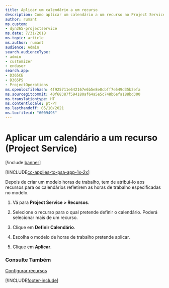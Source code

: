 ```yaml
---
title: Aplicar um calendário a um recurso
description: Como aplicar um calendário a um recurso no Project Service
author: rumant
ms.custom:
- dyn365-projectservice
ms.date: 7/31/2018
ms.topic: article
ms.author: rumant
audience: Admin
search.audienceType:
- admin
- customizer
- enduser
search.app:
- D365CE
- D365PS
- ProjectOperations
ms.openlocfilehash: 4f925711e642167e6b5e8e0cbff7e549d35b2efa
ms.sourcegitcommit: 40f68387f594180af64a5e5c748b6efa188bd300
ms.translationtype: HT
ms.contentlocale: pt-PT
ms.lasthandoff: 05/10/2021
ms.locfileid: "6009495"
---
```

# <a name="apply-a-calendar-to-a-resource-project-service"></a>Aplicar um calendário a um recurso (Project Service)

[!include [banner](../includes/psa-now-project-operations.md)]

[!INCLUDE[cc-applies-to-psa-app-1x-2x](../includes/cc-applies-to-psa-app-1x-2x.md)]

Depois de criar um modelo horas de trabalho, tem de atribuí-lo aos recursos para os calendários refletirem as horas de trabalho especificadas no modelo.  
  
1.  Vá para **Project Service > Recursos**.  
  
2.  Selecione o recurso para o qual pretende definir o calendário. Poderá selecionar mais de um recurso.  
  
3.  Clique em **Definir Calendário**.  
  
4.  Escolha o modelo de horas de trabalho pretende aplicar.  
  
5.  Clique em **Aplicar**.  
  
### <a name="see-also"></a>Consulte Também  
 [Configurar recursos](../psa/set-up-resources.md)


[!INCLUDE[footer-include](../includes/footer-banner.md)]